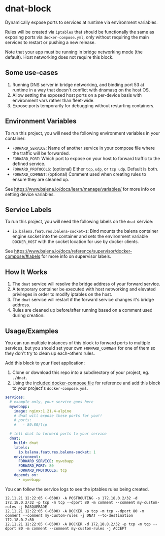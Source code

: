# dnat-block

Dynamically expose ports to services at runtime via environment variables.

Rules will be created via `iptables` that should be functionally the same as exposing ports via `docker-compose.yml`,
only without requiring the main services to restart or pushing a new release.

Note that your app must be running in bridge networking mode (the default). Host networking does not require this block.

## Some use-cases

1. Running DNS server in bridge networking, and binding port 53 at runtime in a way that doesn't conflict with dnsmasq on the host OS.
2. Allow setting the exposed host ports on a per-device basis with environment vars rather than fleet-wide.
3. Expose ports temporarily for debugging without restarting containers.

## Environment Variables

To run this project, you will need the following environment variables in your container:

- `FORWARD_SERVICE`: Name of another service in your compose file where the traffic will be forwarded.
- `FORWARD_PORT`: Which port to expose on your host to forward traffic to the defined service.
- `FORWARD_PROTOCOLS`: (optional) Either `tcp`, `udp`, or `tcp udp`. Default is both.
- `FORWARD_COMMENT`: (optional) Comment used when creating rules to ensure they are cleaned up.

See <https://www.balena.io/docs/learn/manage/variables/> for more info on setting device variables.

## Service Labels

To run this project, you will need the following labels on the `dnat` service:

- `io.balena.features.balena-socket=1`: Bind mounts the balena container engine socket into the container and
  sets the environment variable `DOCKER_HOST` with the socket location for use by docker clients.

See <https://www.balena.io/docs/reference/supervisor/docker-compose/#labels> for more info on supervisor labels.

## How It Works

1. The `dnat` service will resolve the bridge address of your forward service.
2. A temporary container be executed with host networking and elevated privileges in order to modify iptables on the host.
3. The `dnat` service will restart if the forward service changes it's bridge address.
4. Rules are cleaned up before/after running based on a comment used during creation.

## Usage/Examples

You can run multiple instances of this block to forward ports to multiple services,
but you should set your own `FORWARD_COMMENT` for one of them so they don't try to clean up each-others rules.

Add this block to your fleet application:

1. Clone or download this repo into a subdirectory of your project, eg. `./dnat`.
2. Using the [included docker-compose file](./docker-compose.yml) for reference and add this block to your project's `docker-compose.yml`.

```yml
services:
  # example only, your service goes here
  mywebapp:
    image: nginx:1.21.4-alpine
    # dnat will expose these ports for you!!
    # ports:
    #   - 80:80/tcp

  # tell dnat to forward ports to your service
  dnat:
    build: dnat
    labels:
      io.balena.features.balena-socket: 1
    environment:
      FORWARD_SERVICE: mywebapp
      FORWARD_PORT: 80
      FORWARD_PROTOCOLS: tcp
    depends_on:
      - mywebapp
```

You can follow the service logs to see the iptables rules being created.

```plaintext
12.11.21 12:22:05 (-0500) -A POSTROUTING -s 172.18.0.2/32 -d 172.18.0.2/32 -p tcp -m tcp --dport 80 -m comment --comment my-custom-rules -j MASQUERADE
12.11.21 12:22:05 (-0500) -A DOCKER -p tcp -m tcp --dport 80 -m comment --comment my-custom-rules -j DNAT --to-destination 172.18.0.2:80
12.11.21 12:22:05 (-0500) -A DOCKER -d 172.18.0.2/32 -p tcp -m tcp --dport 80 -m comment --comment my-custom-rules -j ACCEPT
```

